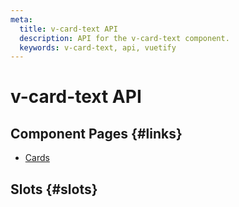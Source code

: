 ```yaml
---
meta:
  title: v-card-text API
  description: API for the v-card-text component.
  keywords: v-card-text, api, vuetify
---
```


# v-card-text API

<entry-ad />

## Component Pages {#links}

- [Cards](components/cards)

## Slots {#slots}

<api-section name="v-card-text" section="slots" />

<backmatter />
